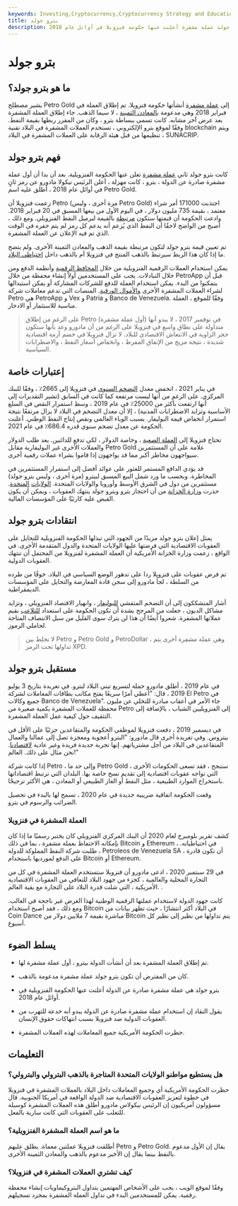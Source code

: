 ```yaml
---
keywords: Investing,Cryptocurrency,Cryptocurrency Strategy and Education,Strategy and Education
title: بترو جولد
description: كانت بترو جولد عملة مشفرة أعلنت عنها حكومة فنزويلا في أوائل عام 2018.
---
```


# بترو جولد
## ما هو بترو جولد؟

يشير مصطلح Petro Gold إلى [عملة مشفرة](/cryptocurrency) أنشأتها حكومة فنزويلا. تم إطلاق العملة في فبراير 2018 وهي مدعومة [بالمعادن الثمينة](/preciousmetal) ، لا سيما الذهب. جاء إطلاق العملة المشفرة بعد عرض آخر مشابه. كانت تسمى ببساطة بترو ، وكان من المقرر ربطها بقيمة النفط. وفقًا لموقع بترو الإلكتروني ، تستخدم العملات المشفرة في البلاد تقنية blockchain ويتم تنظيمها من قبل هيئة الرقابة على العملات المشفرة في البلاد ، SUNACRIP.

## فهم بترو جولد

كانت بترو جولد ثاني [عملة مشفرة](/cryptocurrency) تعلن عنها الحكومة الفنزويلية. بعد أن بدا أن أول عملة مشفرة صادرة عن الدولة ، بترو ، كانت مهزلة ، أعلن الرئيس نيكولا مادورو عن رمز ثانٍ في أوائل عام 2018 ، أطلق عليه اسم Petro Gold.

زعمت فنزويلا أن Petro (مرة أخرى ، وليس Petro Gold) اجتذبت 171000 أمر شراء معتمد ، بقيمة 735 مليون دولار ، في اليوم الأول من بيعها المسبق في 20 فبراير 2018. وادعت الحكومة أن قيمتها ستكون [مرتبطة](/pegging) بالقيمة لبرميل النفط الفنزويلي. ومع ذلك ، أصبح من الواضح لاحقًا أن النفط الذي يُزعم أنه يدعم كل رمز لم يتم حفره في الوقت الذي تم فيه الإعلان عن العملة المشفرة.

تم تعيين قيمة بترو جولد لتكون مرتبطة بقيمة الذهب والمعادن الثمينة الأخرى. ولم يتضح ما إذا كان هذا الربط سيرتبط بالذهب المنتج في فنزويلا أم بالذهب داخل [احتياطي البلاد](/international-reserves).

يمكن استخدام العملات الرقمية الفنزويلية من خلال [المحافظ الرقمية](/digital-wallet) وأنظمة الدفع ومن خلال التبادلات. يجب على المستخدمين أولاً إنشاء محفظة من خلال PetroApp قبل أن يتمكنوا من البدء. يمكن استخدام العملة للدفع للشركات المشاركة أو يمكن استبدالها لشراء العملات المشفرة الأخرى [والأموال الورقية](/fiatmoney). المنصات التي تدعم معاملات شركة Petro هي PetroApp و Vex و Patria و Banco de Venezuela. وفقًا للموقع ، العملة مناسبة للاستثمار أو الادخار.

> على الرغم من إطلاق Petro (أول عملة مشفرة) في نوفمبر 2017 ، لا يبدو أنها متداولة على نطاق واسع في فنزويلا على الرغم من أن مادورو وعد بأنها ستكون حجر الزاوية في الانتعاش الاقتصادي للبلاد. لا تزال فنزويلا في خضم أزمة اقتصادية شديدة ، نتيجة مزيج من الإنفاق المفرط ، وانخفاض أسعار النفط ، والاضطرابات السياسية.

>

## إعتبارات خاصة

في يناير 2021 ، انخفض معدل [التضخم السنوي](/inflation) في فنزويلا إلى 2665٪ ، وفقًا للبنك المركزي. على الرغم من أنها ليست مرتفعة كما كانت في السابق (تشير التقديرات إلى أنها ارتفعت بأكثر من 25000٪ في عام 2019 ، وسط استمرار النقص في السلع الأساسية وتزايد الاضطرابات المدنية) ، إلا أن معدل التضخم في البلاد لا يزال مرتفعًا نتيجة استمرار انخفاض قيمة البوليفار. بسبب الوباء العالمي ونقص إنتاج النفط الوطني. أعلنت الحكومة عن معدل تضخم سنوي قدره 686.4٪ في عام 2021.

تحتاج فنزويلا إلى [العملة الصعبة](/hardcurrency) ، وخاصة الدولار ، لكي تدفع للدائنين. يعد طلب الدولار والعملات الأخرى غير البوليفارية مقابل Petro Gold علامة على أن المستثمرين سيواجهون مخاطر أكبر مما قد يواجهون إذا قاموا بشراء عملات رقمية أخرى.

قد يؤدي الدافع المستمر للعثور على عوائد أفضل إلى استمرار المستثمرين في المخاطرة. وبحسب ما ورد شمل البيع المسبق لبيترو (مرة أخرى ، وليس بترو جولد) مستثمرين من دول في الشرق الأوسط وأوروبا والولايات المتحدة. [الولايات](/ustreasury) [المتحدة](/ustreasury). حذرت [وزارة الخزانة](/ustreasury) من أن احتجاز بترو وبترو جولد ينتهك العقوبات ، ويمكن أن يكون القبض عليه كارثيًا على المؤسسات المالية.

## انتقادات بترو جولد

يمثل إعلان بترو جولد مزيدًا من الجهود التي تبذلها الحكومة الفنزويلية للتحايل على العقوبات الاقتصادية التي فرضتها عليها الولايات المتحدة والدول المتقدمة الأخرى. في الواقع ، زعمت وزارة الخزانة الأمريكية أن العملة المشفرة لفنزويلا من المحتمل أن تنتهك العقوبات الدولية.

تم فرض عقوبات على فنزويلا ردا على تدهور الوضع السياسي في البلاد. خوفًا من طرده من السلطة ، لجأ مادورو إلى سجن قادة المعارضة والتحايل على المؤسسات الديمقراطية.

أشار المتشككون إلى أن التضخم المتفشي [للبوليفار](/veb-venezuelan-bolivar) ، وانهيار الاقتصاد الفنزويلي ، وتزايد مشاكل الديون ، جعلت من المرجح بشدة أن تكون الحكومة على استعداد [للتلاعب](/manipulation) بقيم عملاتها المشفرة. شعروا أيضًا أن هذا لن يترك سوى القليل من سبل الانتصاف المتاحة لحاملي الرموز.

> لا تخلط بين Petro و Petro Gold و PetroDollar ، وهي عملة مشفرة أخرى يتم تداولها تحت الرمز XPD.

>

## مستقبل بترو جولد

في عام 2019 ، أطلق مادورو حملة لتسريع تبني البلاد لبترو. في تغريدة بتاريخ 3 يوليو 2019 ، قال: "أعطي أمرًا سريعًا بفتح مكاتب بطاقات المعاملات لشركة El Petro في جميع وكالات Banco de Venezuela". جاء الأمر في أعقاب مبادرة للتخلي عن مليون محفظة للعملات المشفرة بكمية صغيرة من Petro إلى الفنزويليين الشباب ، بالإضافة إلى التثقيف حول كيفية عمل العملة المشفرة.

في ديسمبر 2019 ، دفعت فنزويلا لموظفي الحكومة والمتقاعدين جزئيًا على الأقل في بيتروس. وفي تغريدة أخرى قال مادورو: "البترو أعجوبة ومعجزة تصل إلى عمالنا والعمال المتقاعدين في البلاد من أجل مشترياتهم. إنها تجربة جديدة فريدة وغير عادية [لاقتصادنا](/economy). نحن مثال على ذلك. العالم!"

إذا كانت شركة Petro ، وإلى حد ما Petro Gold ، ستنجح ، فقد تسعى الحكومات الأخرى التي تواجه عقوبات اقتصادية إلى تقديم نسخ خاصة بها. البلدان التي ترتبط اقتصاداتها باستخراج الموارد الطبيعية ، مثل النفط أو الغاز الطبيعي أو المعادن ، هي الأكثر ترجيحًا.

وقعت الحكومة اتفاقية ضريبية جديدة في عام 2020 ، تسمح لها بالبدء في تحصيل الضرائب والرسوم في بترو.

### العملة المشفرة في فنزويلا

كشف تقرير بلومبرج لعام 2020 أن البنك المركزي الفنزويلي كان يختبر رسميًا ما إذا كان بإمكانه الاحتفاظ بعملة مشفرة ، بما في ذلك Bitcoin و Ethereum ، في احتياطياته. طلبت شركة النفط المملوكة للدولة ، Petroleos de Venezuela SA ، أن تكون قادرة على الدفع لمورديها باستخدام Bitcoin أو Ethereum.

في 29 سبتمبر 2020 ، ادعى مادورو أن فنزويلا ستستخدم العملة المشفرة في كل من التجارة المحلية والعالمية ، كجزء من جهود البلاد للتعافي من العقوبات الاقتصادية الأمريكية ، التي شلت قدرة البلاد على التجارة مع بقية العالم. .

كانت جهود الدولة لاستخدام عملتها الرقمية الوطنية لهذا الغرض غير ناجحة في الغالب. ومع ذلك ، فقد أصبح استخدام Bitcoin في البلاد أكثر انتشارًا ، حيث تظهر بيانات من Coin Dance مباشرة بقيمة 7 ملايين دولار من Bitcoin يتم تداولها من نظير إلى نظير كل أسبوع.

## يسلط الضوء

- تم إطلاق العملة المشفرة بعد أن أنشأت الدولة بيترو ، أول عملة مشفرة لها.

- كان من المفترض أن تكون بترو جولد عملة مشفرة مدعومة بالذهب.

- بترو جولد هي عملة مشفرة صادرة عن الدولة أعلنت عنها الحكومة الفنزويلية في أوائل عام 2018.

- يقول النقاد إن استخدام عملة مشفرة صادرة عن الدولة يبدو أنه خدعة للتهرب من العقوبات الدولية ضد فنزويلا بسبب انتهاكات حقوق الإنسان.

- حظرت الحكومة الأمريكية جميع المعاملات لهذه العملات المشفرة.

## التعليمات

### هل يستطيع مواطنو الولايات المتحدة المتاجرة بالذهب البترولي والبترولي؟

حظرت الحكومة الأمريكية أي وجميع المعاملات داخل البلاد بالعملات المشفرة في فنزويلا في خطوة لتعزيز العقوبات الاقتصادية ضد الدولة الواقعة في أمريكا الجنوبية. قال مسؤولون أمريكيون إن الرئيس نيكولاس مادورو أطلق هذه العملات المشفرة كوسيلة للتغلب على العقوبات التي كانت سارية بالفعل.

### ما هو اسم العملة المشفرة الفنزويلية؟

أطلقت فنزويلا عملتين معماة. يطلق عليهم Petro و Petro Gold. يقال إن الأول مدعوم بالنفط بينما يقال إن الأخير مدعوم بالذهب والمعادن الثمينة الأخرى.

### كيف تشتري العملات المشفرة في فنزويلا؟

وفقًا لموقع الويب ، يجب على الأشخاص المهتمين بتداول البتروكيماويات إنشاء محفظة رقمية. يمكن للمستخدمين البدء في تداول العملة المشفرة بمجرد تسجيلهم.

